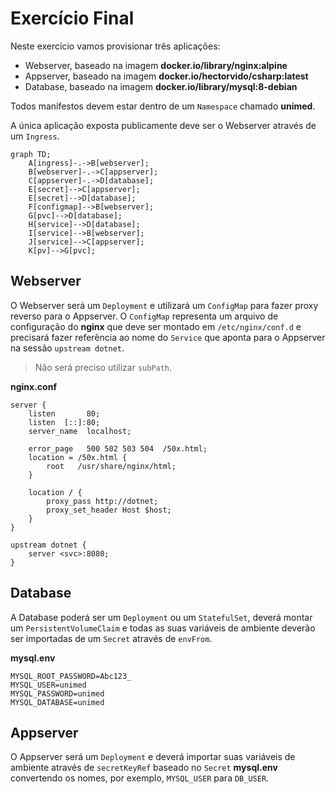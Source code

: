 # Exercício Final

Neste exercício vamos provisionar três aplicações:

- Webserver, baseado na imagem **docker.io/library/nginx:alpine**
- Appserver, baseado na imagem **docker.io/hectorvido/csharp:latest**
- Database, baseado na imagem **docker.io/library/mysql:8-debian**

Todos manifestos devem estar dentro de um `Namespace` chamado **unimed**.

A única aplicação exposta publicamente deve ser o Webserver através de um `Ingress`.

```mermaid
graph TD;
    A[ingress]-.->B[webserver];
    B[webserver]-.->C[appserver];
    C[appserver]-.->D[database];
    E[secret]-->C[appserver];
    E[secret]-->D[database];
    F[configmap]-->B[webserver];
    G[pvc]-->D[database];
    H[service]-->D[database];
    I[service]-->B[webserver];
    J[service]-->C[appserver];
    K[pv]-->G[pvc];
```

## Webserver

O Webserver será um `Deployment` e utilizará um `ConfigMap` para fazer proxy reverso para o Appserver. O `ConfigMap` representa um arquivo de configuração do **nginx** que deve ser montado em `/etc/nginx/conf.d` e precisará fazer referência ao nome do `Service` que aponta para o Appserver na sessão `upstream dotnet`.

> Não será preciso utilizar `subPath`.

**nginx.conf**

```
server {
    listen       80;
    listen  [::]:80;
    server_name  localhost;

    error_page   500 502 503 504  /50x.html;
    location = /50x.html {
        root   /usr/share/nginx/html;
    }

    location / {
        proxy_pass http://dotnet;
        proxy_set_header Host $host;
    }
}

upstream dotnet {
    server <svc>:8080;
}
```

## Database

A Database poderá ser um `Deployment` ou um `StatefulSet`, deverá montar um `PersistentVolumeClaim` e todas as suas variáveis de ambiente deverão ser importadas de um `Secret` através de `envFrom`.

**mysql.env**

```env
MYSQL_ROOT_PASSWORD=Abc123_
MYSQL_USER=unimed
MYSQL_PASSWORD=unimed
MYSQL_DATABASE=unimed
```

## Appserver

O Appserver será um `Deployment` e deverá importar suas variáveis de ambiente através de `secretKeyRef` baseado no `Secret` **mysql.env** convertendo os nomes, por exemplo, `MYSQL_USER` para `DB_USER`.

